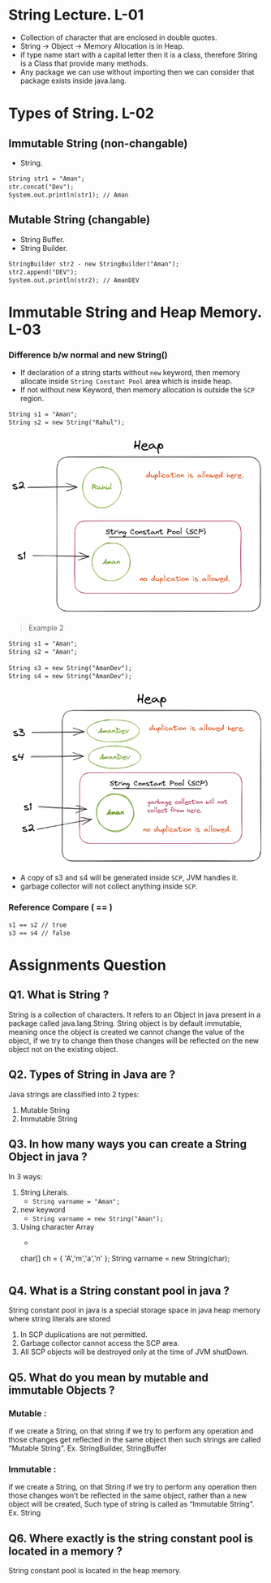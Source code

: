 # String Lecture. L-01
- Collection of character that are enclosed in double quotes.
- String -> Object -> Memory Allocation is in Heap.
- if type name start with a capital letter then it is a class, therefore String is a Class that provide many methods.
- Any package we can use without importing then we can consider that package exists inside java.lang.

# Types of String. L-02

## Immutable String (non-changable)
- String.
```
String str1 = "Aman";
str.concat("Dev"); 
System.out.println(str1); // Aman
```
## Mutable String (changable)
- String Buffer.
- String Builder.
```
StringBuilder str2 - new StringBuilder("Aman");
str2.append("DEV");
System.out.println(str2); // AmanDEV
```

# Immutable String and Heap Memory. L-03
### Difference b/w normal and new String()

- If declaration of a string starts without `new` keyword, then memory allocate inside `String Constant Pool` area which is inside heap.
- If not without new Keyword, then memory allocation is outside the `SCP` region.
```
String s1 = "Aman";
String s2 = new String("Rahul");
```
![](./img/ImmutableString.png)

> Example 2
```
String s1 = "Aman";
String s2 = "Aman";

String s3 = new String("AmanDev");
String s4 = new String("AmanDev");

```
![](./img/StringExample.png)

* A copy of s3 and s4 will be generated inside `SCP`, JVM handles it.
* garbage collector will not collect anything inside `SCP`.

### Reference Compare ( == )
```
s1 == s2 // true
s3 == s4 // false
```

# Assignments Question

## Q1. What is String ? 
String is a collection of characters. It refers to an Object in java present in a package called java.lang.String. String object is by default immutable, meaning once the object is created we cannot change the value of the object, if we try to change then those changes will be reflected on the new object not on the existing object.
## Q2. Types of String in Java are ?
Java strings are classified into 2 types: <br>
 1. Mutable String    
 2. Immutable String

## Q3. In how many ways you can create a String Object in java ?
In 3 ways:
1. String Literals. 
    * ```String varname = "Aman";```
2. new keyword
    * ```String varname = new String("Aman"); ```
3. Using character Array
    * ``` 
    char[] ch = { 'A','m','a','n' };
    String varname = new String(char);
      ```

## Q4. What is a String constant pool in java ?
String constant pool in java is a special storage space in java heap memory where string literals are stored
1. In SCP duplications are not permitted.
2. Garbage collector cannot access the SCP area.
3. All SCP objects will be destroyed only at the time of JVM shutDown.



## Q5. What do you mean by mutable and immutable Objects ?
### Mutable : 
if we create a String, on that string if we try to perform any operation and those changes get reflected in the same object then such strings are called “Mutable String”.
Ex. StringBuilder, StringBuffer
### Immutable :
if we create a String, on that String if we try to perform any operation then those changes won’t be reflected in the same object, rather than a new object will be created, Such type of string is called as “Immutable String”.
Ex. String

## Q6. Where exactly is the string constant pool is located in a memory ?
String constant pool is located in the heap memory.


